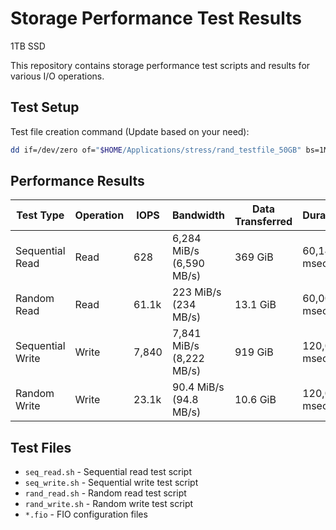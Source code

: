 
# Storage Performance Test Results
1TB SSD


This repository contains storage performance test scripts and results for various I/O operations.

## Test Setup

Test file creation command (Update based on your need):
```bash
dd if=/dev/zero of="$HOME/Applications/stress/rand_testfile_50GB" bs=1M count=51200 conv=sync
```

## Performance Results

| Test Type | Operation | IOPS | Bandwidth | Data Transferred | Duration | Page Cache |
|-----------|-----------|------|-----------|------------------|----------|------------|
| Sequential Read | Read | 628 | 6,284 MiB/s (6,590 MB/s) | 369 GiB | 60,143 msec | No |
| Random Read | Read | 61.1k | 223 MiB/s (234 MB/s) | 13.1 GiB | 60,002 msec | No |
| Sequential Write | Write | 7,840 | 7,841 MiB/s (8,222 MB/s) | 919 GiB | 120,011 msec | No |
| Random Write | Write | 23.1k | 90.4 MiB/s (94.8 MB/s) | 10.6 GiB | 120,003 msec | No |

## Test Files

- `seq_read.sh` - Sequential read test script
- `seq_write.sh` - Sequential write test script  
- `rand_read.sh` - Random read test script
- `rand_write.sh` - Random write test script
- `*.fio` - FIO configuration files
